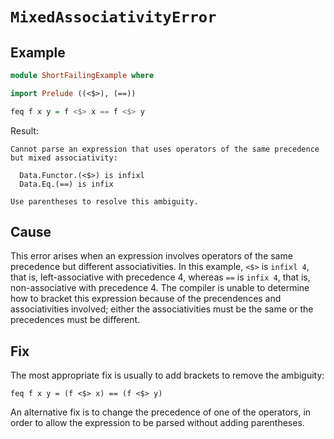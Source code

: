 # `MixedAssociativityError`

## Example

```purescript
module ShortFailingExample where

import Prelude ((<$>), (==))

feq f x y = f <$> x == f <$> y
```

Result:

```
Cannot parse an expression that uses operators of the same precedence but mixed associativity:

  Data.Functor.(<$>) is infixl
  Data.Eq.(==) is infix

Use parentheses to resolve this ambiguity.
```

## Cause

This error arises when an expression involves operators of the same precedence but different associativities. In this example, `<$>` is `infixl 4`, that is, left-associative with precedence 4, whereas `==` is `infix 4`, that is, non-associative with precedence 4. The compiler is unable to determine how to bracket this expression because of the precendences and associativities involved; either the associativities must be the same or the precedences must be different.

## Fix

The most appropriate fix is usually to add brackets to remove the ambiguity:

```
feq f x y = (f <$> x) == (f <$> y)
```

An alternative fix is to change the precedence of one of the operators, in order to allow the expression to be parsed without adding parentheses.
